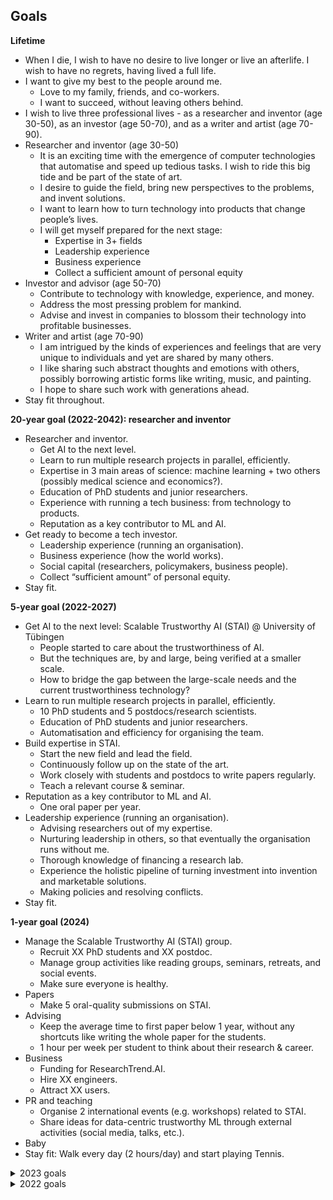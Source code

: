 ## Goals

**Lifetime**

- When I die, I wish to have no desire to live longer or live an afterlife. I wish to have no regrets, having lived a full life.
- I want to give my best to the people around me.
    - Love to my family, friends, and co-workers.
    - I want to succeed, without leaving others behind.
- I wish to live three professional lives - as a researcher and inventor (age 30-50), as an investor (age 50-70), and as a writer and artist (age 70-90).
- Researcher and inventor (age 30-50)
    - It is an exciting time with the emergence of computer technologies that automatise and speed up tedious tasks. I wish to ride this big tide and be part of the state of art.
    - I desire to guide the field, bring new perspectives to the problems, and invent solutions.
    - I want to learn how to turn technology into products that change people’s lives.
    - I will get myself prepared for the next stage:
        - Expertise in 3+ fields
        - Leadership experience
        - Business experience
        - Collect a sufficient amount of personal equity
- Investor and advisor (age 50-70)
    - Contribute to technology with knowledge, experience, and money.
    - Address the most pressing problem for mankind.
    - Advise and invest in companies to blossom their technology into profitable businesses.
- Writer and artist (age 70-90)
    - I am intrigued by the kinds of experiences and feelings that are very unique to individuals and yet are shared by many others.
    - I like sharing such abstract thoughts and emotions with others, possibly borrowing artistic forms like writing, music, and painting.
    - I hope to share such work with generations ahead.
- Stay fit throughout.

**20-year goal (2022-2042): researcher and inventor**

- Researcher and inventor.
    - Get AI to the next level.
    - Learn to run multiple research projects in parallel, efficiently.
    - Expertise in 3 main areas of science: machine learning + two others (possibly medical science and economics?).
    - Education of PhD students and junior researchers.
    - Experience with running a tech business: from technology to products.
    - Reputation as a key contributor to ML and AI.
- Get ready to become a tech investor.
    - Leadership experience (running an organisation).
    - Business experience (how the world works).
    - Social capital (researchers, policymakers, business people).
    - Collect “sufficient amount” of personal equity.
- Stay fit.

**5-year goal (2022-2027)**

- Get AI to the next level: Scalable Trustworthy AI (STAI) @ University of Tübingen
    - People started to care about the trustworthiness of AI.
    - But the techniques are, by and large, being verified at a smaller scale.
    - How to bridge the gap between the large-scale needs and the current trustworthiness technology?
- Learn to run multiple research projects in parallel, efficiently.
    - 10 PhD students and 5 postdocs/research scientists.
    - Education of PhD students and junior researchers.
    - Automatisation and efficiency for organising the team.
- Build expertise in STAI.
    - Start the new field and lead the field.
    - Continuously follow up on the state of the art.
    - Work closely with students and postdocs to write papers regularly.
    - Teach a relevant course & seminar.
- Reputation as a key contributor to ML and AI.
    - One oral paper per year.
- Leadership experience (running an organisation).
    - Advising researchers out of my expertise.
    - Nurturing leadership in others, so that eventually the organisation runs without me.
    - Thorough knowledge of financing a research lab.
    - Experience the holistic pipeline of turning investment into invention and marketable solutions.
    - Making policies and resolving conflicts.
- Stay fit.

**1-year goal (2024)**

- Manage the Scalable Trustworthy AI (STAI) group.
    - Recruit XX PhD students and XX postdoc.
    - Manage group activities like reading groups, seminars, retreats, and social events.
    - Make sure everyone is healthy.
- Papers
    - Make 5 oral-quality submissions on STAI.
- Advising
    - Keep the average time to first paper below 1 year, without any shortcuts like writing the whole paper for the students.
    - 1 hour per week per student to think about their research & career.
- Business
    - Funding for ResearchTrend.AI.
    - Hire XX engineers.
    - Attract XX users.
- PR and teaching
    - Organise 2 international events (e.g. workshops) related to STAI.
    - Share ideas for data-centric trustworthy ML through external activities (social media, talks, etc.).
- Baby
- Stay fit: Walk every day (2 hours/day) and start playing Tennis.

<details>
  <summary>2023 goals</summary>

- Manage the Scalable Trustworthy AI (STAI) group.
    - Recruit 1 PhD student and 1 postdoc.
        - Failed to recruit postdoc for the STAI group.
    - Manage group activities like reading groups, seminars, retreats, and social events.
        - We had reading groups, retreats, and some social events.
    - Introduce a tie between STAI group and the Naver project.
        - Not achieved yet. Thinking about possibilities to let Naver be involved in Tübingen.
- Papers
    - Make 5 oral-quality submissions on STAI.
        - This was an ambitious goal. I'd score 3/5. 
    - 2 groundbreaking research outputs from the Naver project.
        - There was one cool research output. Score: 1/5.
- Advising
    - Keep the average time to first paper below 1 year, without any shortcuts like writing the whole paper for the students.
        - Not many samples to take the average yet. Will maintain this goal next year.
    - 1 hour per week per student to think about their research & career.
        - Not achieved.
- PR and teaching
    - Give 5 invited talks on STAI.
        - Done.
    - Organise 2 international events (e.g. workshops) related to STAI.
        - Not done at all.
    - Keep teaching a course on "Trustworthy ML".
        - https://scalabletrustworthyai.github.io/courses/tml_winter_2324/.
- Stay fit: Run (2/week) and do morning routines (every day).
    - 50% done. Was difficult to keep doing this all the time.
- Baby: was not part of the goals, but Shana took the majority of my daytime, especially between April and October 2023.

</details>

<details>
  <summary>2022 goals</summary>
  
- Build a lab on Scalable Trustworthy AI (STAI).
    - Recruit 2 PhD students and 1 postdoc (research scientist).
        - 3 PhD students. Found a research scientist collaborator for the Naver project.
    - Build automatisation tools and systems for the research lab.
        - Notion page, web page, Slack, ...
    - Secure funding for the large-scale trustworthy AI from Naver.
        - Funding secured for the Naver project.
- Papers
    - Make 3 key submissions on STAI with existing collaborators.
        - There was only one key submission.
    - One oral paper at a top-tier conference.
        - No oral paper. There's not so much one could do about this. What's important is to publish papers that are above my own research criteria.
- Expertise on STAI
    - Do not let the reading list queue beyond 20 items.
        - It went far beyond 20 items. Not a good measure though.
    - Teach a course on "Trustworthy ML".
        - Yes: https://scalabletrustworthyai.github.io/courses/tml_winter_2223/.
- Advising
    - 2 hours per week to talk to each student.
        - 1 hour is often sufficient for individual meetings. This is also fulfilled through group meetings and lunch. Setting a quantitative goal is perhaps not a good idea.
    - 1 hour per week per student to think about their research & career.
        - Often fulfilled through reading recent papers on their topics. I feel the need to spend more time on this.
    - Get the students and postdoc ready to write a paper towards ICCV 2023, ICML 2023, or the likes.
        - This is hard. I'm studying the best way to speed up the time-to-first-paper as well as the actual acquisition of research skills that are going to be helpful for efficient research beyond the first paper.
- Stay fit: Tennis (1 hour x 2 / week), Run (5 km in 30 min x 2 / week), Yoga (30 minutes x 2 / week).
    - I like tennis, but the courts are often only available in Summer in Germany. Running is always good. I don't enjoy Yoga. 
    - I'm staying fit.
    
</details>
